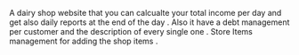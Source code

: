 A dairy shop website that you can calcualte your total income per day and get also daily reports at the end of the day . 
Also it have a debt management per customer and the description of every single one . 
Store Items management for adding the shop items . 
